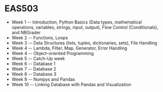 # EAS503 
- Week 1 -- Introduction, Python Basics (Data types, mathematical operations, variables, strings, input, output), Flow Control (Conditionals), and NBGrader 
- Week 2 -- Functions, Loops
- Week 3 -- Data Structures (lists, tuples, dictionaries, sets), File Handling
- Week 4 -- Lambda, Filter, Map, Generator, Error Handling
- Week 4 -- Object-oriented Programming
- Week 5 -- Catch-Up week
- Week 6 -- Database 1 
- Week 7 -- Database 2 
- Week 8 -- Database 3 
- Week 9 -- Numpys and Pandas
- Week 10 -- Linking Database with Pandas and Visualization 